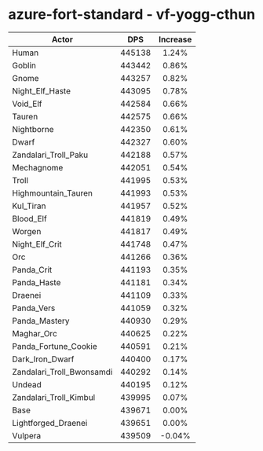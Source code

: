 # azure-fort-standard - vf-yogg-cthun
| Actor | DPS | Increase |
|---|:---:|:---:|
|Human|445138|1.24%|
|Goblin|443442|0.86%|
|Gnome|443257|0.82%|
|Night_Elf_Haste|443095|0.78%|
|Void_Elf|442584|0.66%|
|Tauren|442575|0.66%|
|Nightborne|442350|0.61%|
|Dwarf|442327|0.60%|
|Zandalari_Troll_Paku|442188|0.57%|
|Mechagnome|442051|0.54%|
|Troll|441995|0.53%|
|Highmountain_Tauren|441993|0.53%|
|Kul_Tiran|441957|0.52%|
|Blood_Elf|441819|0.49%|
|Worgen|441817|0.49%|
|Night_Elf_Crit|441748|0.47%|
|Orc|441266|0.36%|
|Panda_Crit|441193|0.35%|
|Panda_Haste|441181|0.34%|
|Draenei|441109|0.33%|
|Panda_Vers|441059|0.32%|
|Panda_Mastery|440930|0.29%|
|Maghar_Orc|440625|0.22%|
|Panda_Fortune_Cookie|440591|0.21%|
|Dark_Iron_Dwarf|440400|0.17%|
|Zandalari_Troll_Bwonsamdi|440292|0.14%|
|Undead|440195|0.12%|
|Zandalari_Troll_Kimbul|439995|0.07%|
|Base|439671|0.00%|
|Lightforged_Draenei|439651|0.00%|
|Vulpera|439509|-0.04%|
